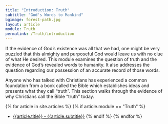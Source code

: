 ```yaml
---
title: "Introduction: Truth"
subtitle: "God's Words to Mankind"
bgimage: forest-path.jpg
layout: article
module: Truth
permalink: /Truth/introduction
---
```


If the evidence of God’s existence was all that we had, one might be very puzzled that this almighty and purposeful God would leave us with no clue of what He desired. This module examines the question of truth and the evidence of God’s revealed words to humanity. It also addresses the question regarding our possession of an accurate record of those words.
 
Anyone who has talked with Christians has experienced a common foundation from a book called the Bible which establishes ideas and presents what they call “truth”. This section walks through the evidence of why Christians call the Bible “truth” today.

{% for article in site.articles %}
{% if article.module == "Truth" %}
- [{{article.title}} - {{article.subtitle}}]({{article.permalink}})
{% endif %}
{% endfor %}